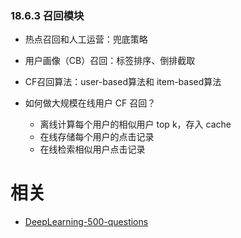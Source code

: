 

### 18.6.3 召回模块

- 热点召回和人工运营：兜底策略
- 用户画像（CB）召回：标签排序、倒排截取
- CF召回算法：user-based算法和 item-based算法

- 如何做大规模在线用户 CF 召回？
  - 离线计算每个用户的相似用户 top k，存入 cache
  - 在线存储每个用户的点击记录
  - 在线检索相似用户点击记录





# 相关

- [DeepLearning-500-questions](https://github.com/scutan90/DeepLearning-500-questions)
